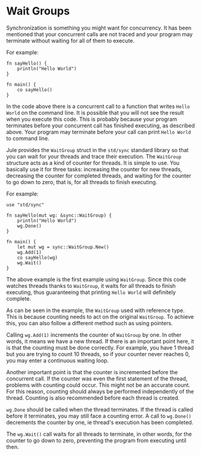 # Wait Groups

Synchronization is something you might want for concurrency. It has been mentioned that your concurrent calls are not traced and your program may terminate without waiting for all of them to execute.

For example:

```jule
fn sayHello() {
    println("Hello World")
}

fn main() {
    co sayHello()
}
```

In the code above there is a concurrent call to a function that writes `Hello World` on the command line. It is possible that you will not see the result when you execute this code. This is probably because your program terminates before your concurrent call has finished executing, as described above. Your program may terminate before your call can print `Hello World` to command line.

Jule provides the `WaitGroup` struct in the `std/sync` standard library so that you can wait for your threads and trace their execution. The `WaitGroup` structure acts as a kind of counter for threads. It is simple to use. You basically use it for three tasks: increasing the counter for new threads, decreasing the counter for completed threads, and waiting for the counter to go down to zero, that is, for all threads to finish executing.

For example:

```jule
use "std/sync"

fn sayHello(mut wg: &sync::WaitGroup) {
    println("Hello World")
    wg.Done()
}

fn main() {
    let mut wg = sync::WaitGroup.New()
    wg.Add(1)
    co sayHello(wg)
    wg.Wait()
}
```

The above example is the first example using `WaitGroup`. Since this code watches threads thanks to `WaitGroup`, it waits for all threads to finish executing, thus guaranteeing that printing `Hello World` will definitely complete.

As can be seen in the example, the `WaitGroup` used with reference type. This is because counting needs to act on the original `WaitGroup`. To achieve this, you can also follow a different method such as using pointers.

Calling `wg.Add(1)` increments the counter of `WaitGroup` by one. In other words, it means we have a new thread. If there is an important point here, it is that the counting must be done correctly. For example, you have 1 thread but you are trying to count 10 threads, so if your counter never reaches 0, you may enter a continuous waiting loop.

Another important point is that the counter is incremented before the concurrent call. If the counter was even the first statement of the thread, problems with counting could occur. This might not be an accurate count. For this reason, counting should always be performed independently of the thread. Counting is also recommended before each thread is created.

`wg.Done` should be called when the thread terminates. If the thread is called before it terminates, you may still face a counting error. A call to `wg.Done()` decrements the counter by one, ie thread's execution has been completed.

The `wg.Wait()` call waits for all threads to terminate, in other words, for the counter to go down to zero, preventing the program from executing until then.
